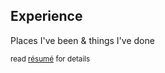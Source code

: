 ## Experience

Places I've been & things I've done

<small class="muted">read <a href="https://docs.google.com/document/d/1Mnjw1eFw5tfrxxSUHC_echurbBT8hmghAcTVxqcUM3A/pub" target="_blank" title="résumé">résumé</a> for details</small>
